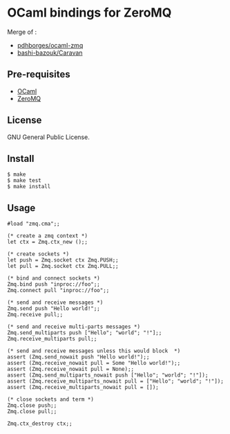 OCaml bindings for ZeroMQ
====================================
Merge of :
* [pdhborges/ocaml-zmq](https://github.com/pdhborges/ocaml-zmq)
* [bashi-bazouk/Caravan](https://github.com/bashi-bazouk/Caravan)

Pre-requisites
--------------
* [OCaml](http://caml.inria.fr/)
* [ZeroMQ](http://www.zeromq.org/)

License
-------
GNU General Public License.

Install
-------
    $ make
    $ make test
    $ make install

Usage
-----

    #load "zmq.cma";;

    (* create a zmq context *)
    let ctx = Zmq.ctx_new ();;

    (* create sockets *)
    let push = Zmq.socket ctx Zmq.PUSH;;
    let pull = Zmq.socket ctx Zmq.PULL;;

    (* bind and connect sockets *)
    Zmq.bind push "inproc://foo";;
    Zmq.connect pull "inproc://foo";;

    (* send and receive messages *)
    Zmq.send push "Hello world!";;
    Zmq.receive pull;;

    (* send and receive multi-parts messages *)
    Zmq.send_multiparts push ["Hello"; "world"; "!"];;
    Zmq.receive_multiparts pull;;

    (* send and receive messages unless this would block  *)
    assert (Zmq.send_nowait push "Hello world!");;
    assert (Zmq.receive_nowait pull = Some "Hello world!");;
    assert (Zmq.receive_nowait pull = None);;
    assert (Zmq.send_multiparts_nowait push ["Hello"; "world"; "!"]);
    assert (Zmq.receive_multiparts_nowait pull = ["Hello"; "world"; "!"]);
    assert (Zmq.receive_multiparts_nowait pull = []);

    (* close sockets and term *)
    Zmq.close push;;
    Zmq.close pull;;

    Zmq.ctx_destroy ctx;;

